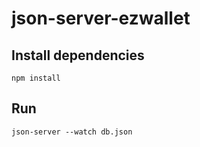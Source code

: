 # json-server-ezwallet

## Install dependencies
` npm install `

## Run 
`json-server --watch db.json`
 
